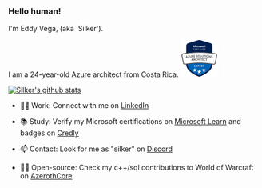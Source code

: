 ### Hello human!

I'm Eddy Vega, (aka 'Silker').

I am a 24-year-old Azure architect from Costa Rica. <img src="azureSolutionsArchitect.png" width=75px height=75px />

[![Silker's github stats](https://github-readme-stats.vercel.app/api?username=Si1ker&count_private=true&show_icons=true&theme=chartreuse-dark)](https://github.com/azerothcore/azerothcore-wotlk/commits?author=Si1ker)

- 👨‍💻 Work: Connect with me on [LinkedIn](https://www.linkedin.com/in/eddyvegah/)

- 📚 Study: Verify my Microsoft certifications on [Microsoft Learn](https://learn.microsoft.com/en-us/users/eddyvega/transcript/d5e5gb315e1nxyr?source=docs) and badges on [Credly](https://www.credly.com/users/eddy-vega)

- 📫 Contact: Look for me as "silker" on [Discord](https://discord.com/)

- 👨‍💻 Open-source: Check my c++/sql contributions to World of Warcraft on [AzerothCore](https://github.com/azerothcore/azerothcore-wotlk/pulls?q=is%3Apr+author%3ASi1ker+is%3Aclosed+sort%3Acomments-desc)


